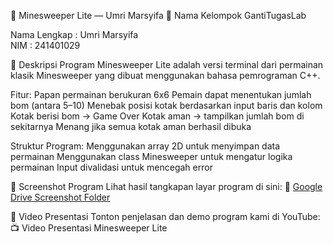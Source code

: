 🧠 Minesweeper Lite — Umri Marsyifa
👥 Nama Kelompok
GantiTugasLab

Nama Lengkap : Umri Marsyifa	
NIM          : 241401029

📄 Deskripsi Program
Minesweeper Lite adalah versi terminal dari permainan klasik Minesweeper yang dibuat menggunakan bahasa pemrograman C++.

Fitur:
Papan permainan berukuran 6x6
Pemain dapat menentukan jumlah bom (antara 5–10)
Menebak posisi kotak berdasarkan input baris dan kolom
Kotak berisi bom → Game Over
Kotak aman → tampilkan jumlah bom di sekitarnya
Menang jika semua kotak aman berhasil dibuka

Struktur Program:
Menggunakan array 2D untuk menyimpan data permainan
Menggunakan class Minesweeper untuk mengatur logika permainan
Input divalidasi untuk mencegah error

📸 Screenshot Program
Lihat hasil tangkapan layar program di sini:
🔗 [Google Drive Screenshot Folder](https://drive.google.com/drive/folders/1CxWAULRMBERNJ-WD3QsZeSh50jwU9Cu1?usp=sharing)

🎥 Video Presentasi
Tonton penjelasan dan demo program kami di YouTube:
📺 Video Presentasi Minesweeper Lite
